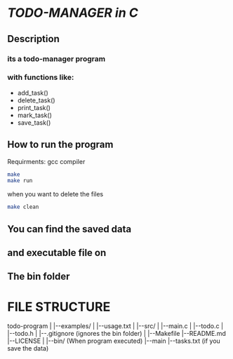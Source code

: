 # *TODO-MANAGER in C*

## Description
### its a todo-manager program 
### with functions like:

- add_task()
- delete_task()
- print_task()
- mark_task()
- save_task()

## How to run the program
Requirments: gcc compiler
```bash
make
make run
```
when you want to delete the files
```bash
make clean
```
## __You can find the saved data__
## __and executable file on__
## __The bin folder__

# FILE STRUCTURE

todo-program
 |
 |--examples/
 |   |--usage.txt
 |
 |--src/
 |   |--main.c
 |   |--todo.c
 |   |--todo.h
 |
 |--.gitignore (ignores the bin folder)
 |
 |--Makefile
 |--README.md
 |--LICENSE
 |
 |--bin/ (When program executed)
     |--main
     |--tasks.txt (if you save the data)
